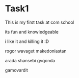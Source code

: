# Task1

This is my first task at com school

its fun and knowledgeable

i like it and killing it :D



rogor wavaget makedoniastan

arada shansebi gvqonda

gamovardit
